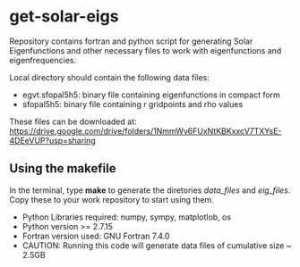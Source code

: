 # get-solar-eigs

Repository contains fortran and python script for generating Solar Eigenfunctions and other necessary files to work with eigenfunctions and eigenfrequencies.

Local directory should contain the following data files:
* egvt.sfopal5h5: binary file containing eigenfunctions in compact form
* sfopal5h5: binary file containing r gridpoints and rho values

These files can be downloaded at: https://drive.google.com/drive/folders/1NmmWv6FUxNtKBKxxcV7TXYsE-4DEeVUP?usp=sharing

## Using the makefile

In the terminal, type **make** to generate the diretories *data_files* and *eig_files*. Copy these to your work repository to start using them.

* Python Libraries required: numpy, sympy, matplotlob, os
* Python version >= 2.7.15
* Fortran version used: GNU Fortran 7.4.0
* CAUTION: Running this code will generate data files of cumulative size ~ 2.5GB
